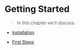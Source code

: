 # Getting Started

> In this chapter we'll discuss:

- [Installation](./getting_started/installation.md)

- [First Steps](./getting_started/first_steps.md)
